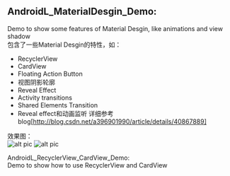 AndroidL_MaterialDesgin_Demo:
----------------------------
Demo to show some features of Material Desgin, like animations and view shadow  
包含了一些Material Desgin的特性，如：  
* RecyclerView
* CardView
* Floating Action Button 
* 视图阴影轮廓
* Reveal Effect
* Activity transitions
* Shared Elements Transition
* Reveal effect和动画监听
详细参考blog[http://blog.csdn.net/a396901990/article/details/40867889]  

效果图：  
![alt pic](http://img.my.csdn.net/uploads/201411/06/1415279534_1794.gif "效果1")
![alt pic](http://img.my.csdn.net/uploads/201411/06/1415265820_1658.gif "效果2")

AndroidL_RecyclerView_CardView_Demo:  
Demo to show how to use RecyclerView and CardView
